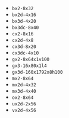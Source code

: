* `bx2-8x32`
* `bx2d-4x16`
* `bx3d-4x20`
* `bx3dc-8x40`
* `cx2-8x16`
* `cx2d-4x8`
* `cx3d-8x20`
* `cx3dc-4x10`
* `gx2-8x64x1v100`
* `gx3-16x80x1l4`
* `gx3d-160x1792x8h100`
* `mx2-8x64`
* `mx2d-4x32`
* `mx3d-4x40`
* `ox2-8x64`
* `ux2d-2x56`
* `vx2d-4x56`